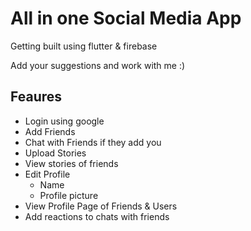 # All in one Social Media App

Getting built using flutter & firebase 

Add your suggestions and work with me :)
## Feaures
  * Login using google
  * Add Friends
  * Chat with Friends if they add you
  * Upload Stories
  * View stories of friends
  * Edit Profile
    - Name
    - Profile picture
  * View Profile Page of Friends & Users
  * Add reactions to chats with friends
